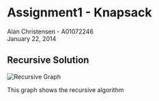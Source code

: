 Assignment1 - Knapsack
====

Alan Christensen - A01072246  
January 22, 2014

Recursive Solution
-----

![Recursive Graph](https://raw.github.com/alfy32/school/master/cs-5050/knapsack/test1.plot.png?token=3528383__eyJzY29wZSI6IlJhd0Jsb2I6YWxmeTMyL3NjaG9vbC9tYXN0ZXIvY3MtNTA1MC9rbmFwc2Fjay90ZXN0MS5wbG90LnBuZyIsImV4cGlyZXMiOjEzOTEwNTgxOTd9--cfbe9767647277de929e89e71daeabe86fa90f6a)

  This graph shows the recursive algorithm
